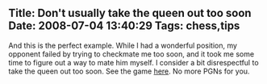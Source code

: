 Title: Don't usually take the queen out too soon
Date: 2008-07-04 13:40:29
Tags: chess,tips
---
And this is the perfect example. While I had a wonderful position, my opponent failed by trying to checkmate me too soon, and it took me some time to figure out a way to mate him myself. I consider a bit disrespectful to take the queen out too soon. See the game <a href="http://www.chess.com/echess/game.html?id=7742631">here</a>. No more PGNs for you.